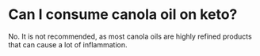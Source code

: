 # Can I consume canola oil on keto?

No. It is not recommended, as most canola oils are highly refined products that can cause a lot of inflammation.